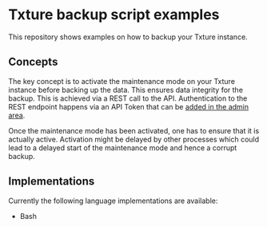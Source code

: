 # Txture backup script examples
This repository shows examples on how to backup your Txture instance.

## Concepts

The key concept is to activate the maintenance mode on your Txture instance before backing up the data. This ensures data integrity for the backup. This is achieved via a REST call to the API. Authentication to the REST endpoint happens via an API Token that can be [added in the admin area](https://txture.atlassian.net/wiki/spaces/SUP/pages/180060192/API+Tokens+View).

Once the maintenance mode has been activated, one has to ensure that it is actually active. Activation might be delayed by other processes which could lead to a delayed start of the maintenance mode and hence a corrupt backup.

## Implementations

Currently the following language implementations are available:
* Bash